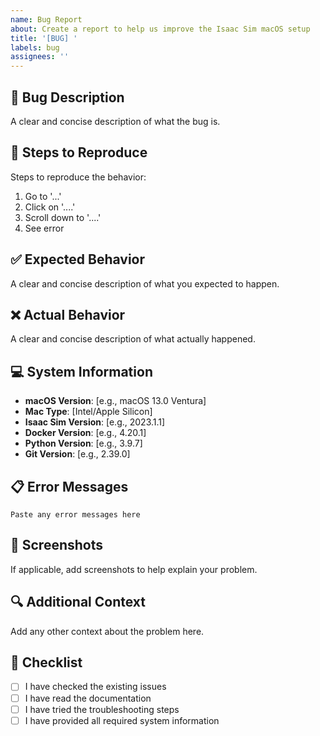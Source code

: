 ```yaml
---
name: Bug Report
about: Create a report to help us improve the Isaac Sim macOS setup
title: '[BUG] '
labels: bug
assignees: ''
---
```


## 🐛 Bug Description
A clear and concise description of what the bug is.

## 🔄 Steps to Reproduce
Steps to reproduce the behavior:
1. Go to '...'
2. Click on '....'
3. Scroll down to '....'
4. See error

## ✅ Expected Behavior
A clear and concise description of what you expected to happen.

## ❌ Actual Behavior
A clear and concise description of what actually happened.

## 💻 System Information
- **macOS Version**: [e.g., macOS 13.0 Ventura]
- **Mac Type**: [Intel/Apple Silicon]
- **Isaac Sim Version**: [e.g., 2023.1.1]
- **Docker Version**: [e.g., 4.20.1]
- **Python Version**: [e.g., 3.9.7]
- **Git Version**: [e.g., 2.39.0]

## 📋 Error Messages
```
Paste any error messages here
```

## 📸 Screenshots
If applicable, add screenshots to help explain your problem.

## 🔍 Additional Context
Add any other context about the problem here.

## 📝 Checklist
- [ ] I have checked the existing issues
- [ ] I have read the documentation
- [ ] I have tried the troubleshooting steps
- [ ] I have provided all required system information

